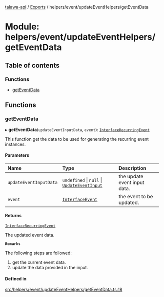 [talawa-api](../README.md) / [Exports](../modules.md) / helpers/event/updateEventHelpers/getEventData

# Module: helpers/event/updateEventHelpers/getEventData

## Table of contents

### Functions

- [getEventData](helpers_event_updateEventHelpers_getEventData.md#geteventdata)

## Functions

### getEventData

▸ **getEventData**(`updateEventInputData`, `event`): [`InterfaceRecurringEvent`](../interfaces/helpers_event_recurringEventHelpers_generateRecurringEventInstances.InterfaceRecurringEvent.md)

This function get the data to be used for generating the recurring event instances.

#### Parameters

| Name | Type | Description |
| :------ | :------ | :------ |
| `updateEventInputData` | `undefined` \| ``null`` \| [`UpdateEventInput`](types_generatedGraphQLTypes.md#updateeventinput) | the update event input data. |
| `event` | [`InterfaceEvent`](../interfaces/models_Event.InterfaceEvent.md) | the event to be updated. |

#### Returns

[`InterfaceRecurringEvent`](../interfaces/helpers_event_recurringEventHelpers_generateRecurringEventInstances.InterfaceRecurringEvent.md)

The updated event data.

**`Remarks`**

The following steps are followed:
1. get the current event data.
2. update the data provided in the input.

#### Defined in

[src/helpers/event/updateEventHelpers/getEventData.ts:18](https://github.com/adi790uu/talawa-api/blob/b1ec05b/src/helpers/event/updateEventHelpers/getEventData.ts#L18)
